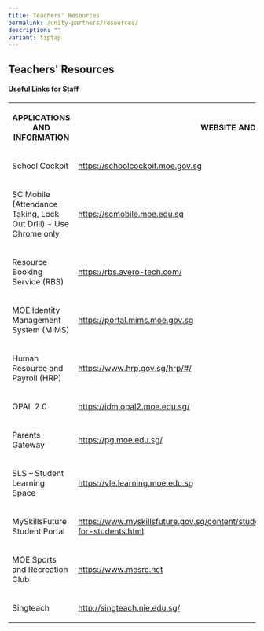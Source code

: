 ```yaml
---
title: Teachers' Resources
permalink: /unity-partners/resources/
description: ""
variant: tiptap
---
```

<h2>Teachers' Resources</h2>
<h4>Useful Links for Staff</h4>
<table style="minWidth: 50px">
<colgroup>
<col>
<col>
</colgroup>
<tbody>
<tr>
<th rowspan="1" colspan="1">
<p>APPLICATIONS AND INFORMATION</p>
</th>
<th rowspan="1" colspan="1">
<p>WEBSITE AND LINKS</p>
</th>
</tr>
<tr>
<td rowspan="1" colspan="1">
<p>School Cockpit</p>
</td>
<td rowspan="1" colspan="1">
<p><a href="https://schoolcockpit.moe.gov.sg" rel="noopener noreferrer nofollow" target="_blank">https://schoolcockpit.moe.gov.sg</a>
</p>
</td>
</tr>
<tr>
<td rowspan="1" colspan="1">
<p>SC Mobile (Attendance Taking, Lock Out Drill) - Use Chrome only</p>
</td>
<td rowspan="1" colspan="1">
<p><a href="https://scmobile.moe.edu.sg" rel="noopener noreferrer nofollow" target="_blank">https://scmobile.moe.edu.sg</a>
</p>
</td>
</tr>
<tr>
<td rowspan="1" colspan="1">
<p>Resource Booking Service (RBS)</p>
</td>
<td rowspan="1" colspan="1">
<p><a href="https://rbs.avero-tech.com/" rel="noopener noreferrer nofollow" target="_blank">https://rbs.avero-tech.com/</a>
</p>
</td>
</tr>
<tr>
<td rowspan="1" colspan="1">
<p>MOE Identity Management System (MIMS)</p>
</td>
<td rowspan="1" colspan="1">
<p><a href="https://portal.mims.moe.gov.sg" rel="noopener noreferrer nofollow" target="_blank">https://portal.mims.moe.gov.sg</a>
</p>
</td>
</tr>
<tr>
<td rowspan="1" colspan="1">
<p>Human Resource and Payroll (HRP)</p>
</td>
<td rowspan="1" colspan="1">
<p><a href="https://www.hrp.gov.sg/hrp/#/" rel="noopener noreferrer nofollow" target="_blank">https://www.hrp.gov.sg/hrp/#/</a>
</p>
</td>
</tr>
<tr>
<td rowspan="1" colspan="1">
<p>OPAL 2.0</p>
</td>
<td rowspan="1" colspan="1">
<p><a href="https://idm.opal2.moe.edu.sg/" rel="noopener noreferrer nofollow" target="_blank">https://idm.opal2.moe.edu.sg/</a>
</p>
</td>
</tr>
<tr>
<td rowspan="1" colspan="1">
<p>Parents Gateway</p>
</td>
<td rowspan="1" colspan="1">
<p><a href="https://pg.moe.edu.sg/" rel="noopener noreferrer nofollow" target="_blank">https://pg.moe.edu.sg/</a>
</p>
</td>
</tr>
<tr>
<td rowspan="1" colspan="1">
<p>SLS – Student Learning Space</p>
</td>
<td rowspan="1" colspan="1">
<p><a href="https://vle.learning.moe.edu.sg" rel="noopener noreferrer nofollow" target="_blank">https://vle.learning.moe.edu.sg</a>
</p>
</td>
</tr>
<tr>
<td rowspan="1" colspan="1">
<p>MySkillsFuture Student Portal</p>
</td>
<td rowspan="1" colspan="1">
<p><a href="https://www.myskillsfuture.gov.sg/content/student/en/secondary/about/myskillsfuture-for-students.html" rel="noopener noreferrer nofollow" target="_blank">https://www.myskillsfuture.gov.sg/content/student/en/secondary/about/myskillsfuture-for-students.html</a>
</p>
</td>
</tr>
<tr>
<td rowspan="1" colspan="1">
<p>MOE Sports and Recreation Club</p>
</td>
<td rowspan="1" colspan="1">
<p><a href="https://www.mesrc.net/" rel="noopener noreferrer nofollow" target="_blank">https://www.mesrc.net</a>
</p>
</td>
</tr>
<tr>
<td rowspan="1" colspan="1">
<p>Singteach</p>
</td>
<td rowspan="1" colspan="1">
<p><a href="http://singteach.nie.edu.sg/" rel="noopener noreferrer nofollow" target="_blank">http://singteach.nie.edu.sg/</a>
</p>
</td>
</tr>
</tbody>
</table>
<p></p>